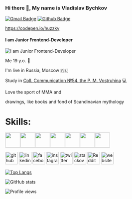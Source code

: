 ### Hi there 👋, My name is Vladislav Bychkov
[![Gmail Badge](https://img.shields.io/badge/-vladislav.bychkov01@gmail.com-c14438?style=flat&logo=Gmail&logoColor=white&link=mailto:vladislav.bychkov01@gmail.com)](mailto:vladislav.bychkov01@gmail.com) [![Github Badge](https://img.shields.io/badge/-Huzkky-grey?style=flat&logo=github&logoColor=white&link=https://github.com/Huzkky/)](https://www.github.com/Huzkky/)

https://codepen.io/huzzky
#### I am Junior Frontend-Developer
![I am Junior Frontend-Developer](http://www.pngall.com/wp-content/uploads/5/Vector-Shape-PNG-Download-Image.png)

Me 19 y.o. :runner:

I'm live in Russia, Moscow :ru:

Study in [Coll. Communication №54. the P. M. Vostruhina](https://www.ks54.ru/) :computer:

Love the sport of MMA and

drawings, like books and fond of Scandinavian mythology

# Skills: 
<img height="48" width="48" src="https://cdn.jsdelivr.net/npm/simple-icons@v3/icons/javascript.svg" /><img height="48" width="48" src="https://cdn.jsdelivr.net/npm/simple-icons@v3/icons/react.svg" /><img height="48" width="48" src="https://cdn.jsdelivr.net/npm/simple-icons@v3/icons/redux.svg" /><img height="48" width="48" src="https://cdn.jsdelivr.net/npm/simple-icons@v3/icons/python.svg" /><img height="48" width="48" src="https://cdn.jsdelivr.net/npm/simple-icons@v3/icons/django.svg" /><img height="48" width="48" src="https://cdn.jsdelivr.net/npm/simple-icons@v3/icons/html5.svg" /><img height="48" width="48" src="https://cdn.jsdelivr.net/npm/simple-icons@v3/icons/css3.svg" />

[<img src='https://cdn.jsdelivr.net/npm/simple-icons@3.0.1/icons/github.svg' alt='github' height='40'>](https://github.com/Huzzky)  [<img src='https://cdn.jsdelivr.net/npm/simple-icons@3.0.1/icons/linkedin.svg' alt='linkedin' height='40'>](https://www.linkedin.com/in/huzzky/)  [<img src='https://cdn.jsdelivr.net/npm/simple-icons@3.0.1/icons/facebook.svg' alt='facebook' height='40'>](https://www.facebook.com/vladislav.bychkov.92)  [<img src='https://cdn.jsdelivr.net/npm/simple-icons@3.0.1/icons/instagram.svg' alt='instagram' height='40'>](https://www.instagram.com/huzkky/)  [<img src='https://cdn.jsdelivr.net/npm/simple-icons@3.0.1/icons/twitter.svg' alt='twitter' height='40'>](https://twitter.com/Hus_key)  [<img src='https://cdn.jsdelivr.net/npm/simple-icons@3.0.1/icons/stackoverflow.svg' alt='stackoverflow' height='40'>](https://stackoverflow.com/users/Huskey)  [<img src='https://cdn.jsdelivr.net/npm/simple-icons@3.0.1/icons/reddit.svg' alt='Reddit' height='40'>](https://www.reddit.com/user/Husskey)  [<img src='https://cdn.jsdelivr.net/npm/simple-icons@3.0.1/icons/icloud.svg' alt='website' height='40'>](https://vk.com/h4zci)  

[![Top Langs](https://github-readme-stats.vercel.app/api/top-langs/?username=Huzzky&layout=compact&theme=react)](https://github.com/Huzzky/github-readme-stats)

![GitHub stats](https://github-readme-stats.vercel.app/api?username=Huzzky&show_icons=true&theme=react)  

![Profile views](https://gpvc.arturio.dev/Huzzky)  

